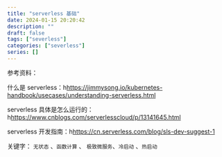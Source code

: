 ```yaml
---
title: "serverless 基础"
date: 2024-01-15 20:20:42
description: ""
draft: false
tags: ["severless"]
categories: ["severless"]
series: []
---
```


参考资料：

什么是 serverless：h<https://jimmysong.io/kubernetes-handbook/usecases/understanding-serverless.html>

serverless 具体是怎么运行的：h<https://www.cnblogs.com/serverlesscloud/p/13141645.html>

serverless 开发指南：h<https://cn.serverless.com/blog/sls-dev-suggest-1>

关键字：
`无状态` 、`函数计算` 、 `极致微服务`、`冷启动` 、`热启动`
